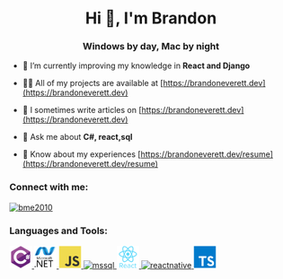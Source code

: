 <h1 align="center">Hi 👋, I'm Brandon</h1>
<h3 align="center">Windows by day, Mac by night</h3>

- 🌱 I’m currently improving my knowledge in **React and Django**

- 👨‍💻 All of my projects are available at [https://brandoneverett.dev](https://brandoneverett.dev)

- 📝 I sometimes write articles on [https://brandoneverett.dev](https://brandoneverett.dev)

- 💬 Ask me about **C#, react,sql**

- 📄 Know about my experiences [https://brandoneverett.dev/resume](https://brandoneverett.dev/resume)

<h3 align="left">Connect with me:</h3>
<p align="left">
<a href="https://twitter.com/bme2010" target="blank"><img align="center" src="https://cdn.jsdelivr.net/npm/simple-icons@3.0.1/icons/twitter.svg" alt="bme2010" height="30" width="40" /></a>
</p>

<h3 align="left">Languages and Tools:</h3>
<p align="left"> <a href="https://www.w3schools.com/cs/" target="_blank"> <img src="https://raw.githubusercontent.com/devicons/devicon/master/icons/csharp/csharp-original.svg" alt="csharp" width="40" height="40"/> </a> <a href="https://dotnet.microsoft.com/" target="_blank"> <img src="https://raw.githubusercontent.com/devicons/devicon/master/icons/dot-net/dot-net-original-wordmark.svg" alt="dotnet" width="40" height="40"/> </a> <a href="https://developer.mozilla.org/en-US/docs/Web/JavaScript" target="_blank"> <img src="https://raw.githubusercontent.com/devicons/devicon/master/icons/javascript/javascript-original.svg" alt="javascript" width="40" height="40"/> </a> <a href="https://www.microsoft.com/en-us/sql-server" target="_blank"> <img src="https://cdn.worldvectorlogo.com/logos/microsoft-sql-server.svg" alt="mssql" width="40" height="40"/> </a> <a href="https://reactjs.org/" target="_blank"> <img src="https://raw.githubusercontent.com/devicons/devicon/master/icons/react/react-original-wordmark.svg" alt="react" width="40" height="40"/> </a> <a href="https://reactnative.dev/" target="_blank"> <img src="https://reactnative.dev/img/header_logo.svg" alt="reactnative" width="40" height="40"/> </a> <a href="https://www.typescriptlang.org/" target="_blank"> <img src="https://raw.githubusercontent.com/devicons/devicon/master/icons/typescript/typescript-original.svg" alt="typescript" width="40" height="40"/> </a> </p>
